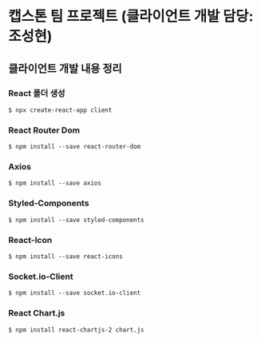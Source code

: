 # 캡스톤 팀 프로젝트 (클라이언트 개발 담당: 조성현)

## 클라이언트 개발 내용 정리

### React 폴더 생성

```
$ npx create-react-app client
```

### React Router Dom

```
$ npm install --save react-router-dom
```

### Axios
```
$ npm install --save axios
```

### Styled-Components
```
$ npm install --save styled-components
```

### React-Icon
```
$ npm install --save react-icons
```

### Socket.io-Client
```
$ npm install --save socket.io-client
```

### React Chart.js
```
$ npm install react-chartjs-2 chart.js
```
